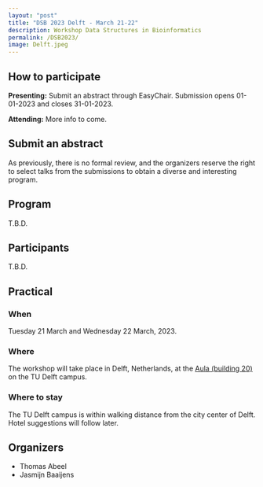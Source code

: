 ```yaml
---
layout: "post"
title: "DSB 2023 Delft - March 21-22"
description: Workshop Data Structures in Bioinformatics
permalink: /DSB2023/
image: Delft.jpeg
---
```

## How to participate

**Presenting:** Submit an abstract through EasyChair. Submission opens 01-01-2023 and closes 31-01-2023.

**Attending:** More info to come.

## Submit an abstract

As previously, there is no formal review, and the organizers reserve the right to select talks from the submissions to obtain a diverse and interesting program.

## Program

T.B.D.

## Participants

T.B.D.

## Practical

### When

Tuesday 21 March and Wednesday 22 March, 2023.

### Where

The workshop will take place in Delft, Netherlands, at the [Aula (building 20)](https://iamap.tudelft.nl/poi/gebouw-20/) on the TU Delft campus.

### Where to stay

The TU Delft campus is within walking distance from the city center of Delft. Hotel suggestions will follow later.

## Organizers

* Thomas Abeel
* Jasmijn Baaijens

